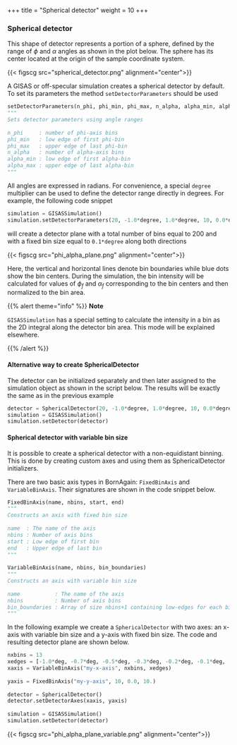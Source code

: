 +++
title = "Spherical detector"
weight = 10
+++

### Spherical detector

This shape of detector represents a portion of a sphere, defined by the range of $\phi$ and $\alpha$ angles as shown in the plot below. The sphere has its center located at the origin of the sample coordinate system.

{{< figscg src="spherical_detector.png" alignment="center">}}

A GISAS or off-specular simulation creates a spherical detector by default. To set its parameters the method `setDetectorParameters` should be used

```python
setDetectorParameters(n_phi, phi_min, phi_max, n_alpha, alpha_min, alpha_max)
"""
Sets detector parameters using angle ranges
 
n_phi     : number of phi-axis bins
phi_min   : low edge of first phi-bin
phi_max   : upper edge of last phi-bin
n_alpha   : number of alpha-axis bins
alpha_min : low edge of first alpha-bin
alpha_max : upper edge of last alpha-bin
"""
```

All angles are expressed in radians. For convenience, a special `degree` multiplier can be used to define the detector range directly in degrees. For example, the following code snippet

```python
simulation = GISASSimulation()
simulation.setDetectorParameters(20, -1.0*degree, 1.0*degree, 10, 0.0*degree, 1.0*degree)
```

will create a detector plane with a total number of bins equal to 200 and with a fixed bin size equal to `0.1*degree` along both directions

{{< figscg src="phi_alpha_plane.png" alignment="center">}}

Here, the vertical and horizontal lines denote bin boundaries while blue dots show the bin centers. During the simulation, the bin intensity will be calculated for values of $\phi_f$ and $\alpha_f$ corresponding to the bin centers and then normalized to the bin area.

{{% alert theme="info" %}}
**Note**

`GISASSimulation` has a special setting to calculate the intensity in a bin as the 2D integral along the detector bin area. This mode will be explained elsewhere.

{{% /alert %}}


#### Alternative way to create SphericalDetector

The detector can be initialized separately and then later assigned to the simulation object as shown in the script below. The results will be exactly the same as in the previous example

```python	
detector = SphericalDetector(20, -1.0*degree, 1.0*degree, 10, 0.0*degree, 1.0*degree)
simulation = GISASSimulation()
simulation.setDetector(detector)
```

#### Spherical detector with variable bin size

It is possible to create a spherical detector with a non-equidistant binning. This is done by creating custom axes and using them as SphericalDetector initializers.

There are two basic axis types in BornAgain: `FixedBinAxis` and `VariableBinAxis`. Their signatures are shown in the code snippet below.

```python
FixedBinAxis(name, nbins, start, end)
"""
Constructs an axis with fixed bin size
 
name  : The name of the axis
nbins : Number of axis bins
start : Low edge of first bin
end   : Upper edge of last bin
"""
 
VariableBinAxis(name, nbins, bin_boundaries)
"""
Constructs an axis with variable bin size
 
name           : The name of the axis
nbins          : Number of axis bins
bin_boundaries : Array of size nbins+1 containing low-edges for each bin and upper edge of last bin.
"""
```

In the following example we create a `SphericalDetector` with two axes: an x-axis with variable bin size and a y-axis with fixed bin size. The code and resulting detector plane are shown below.

```python
nxbins = 13
xedges = [-1.0*deg, -0.7*deg, -0.5*deg, -0.3*deg, -0.2*deg, -0.1*deg, -0.025*deg, 0.025*deg, 0.1*deg, 0.2*deg, 0.3*deg, 0.5*deg, 0.7*deg, 1.0*deg]
xaxis = VariableBinAxis("my-x-axis", nxbins, xedges)
 
yaxis = FixedBinAxis("my-y-axis", 10, 0.0, 10.)
 
detector = SphericalDetector()
detector.setDetectorAxes(xaxis, yaxis)
 
simulation = GISASSimulation()
simulation.setDetector(detector)
```

{{< figscg src="phi_alpha_plane_variable.png" alignment="center">}}
